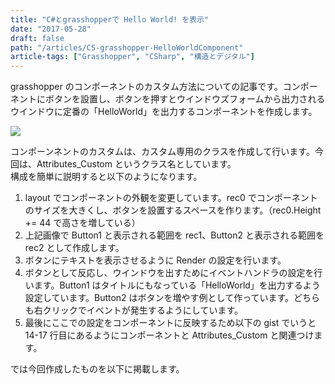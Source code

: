 ```yaml
---
title: "C#とgrasshopperで Hello World! を表示"
date: "2017-05-28"
draft: false
path: "/articles/CS-grasshopper-HelloWorldComponent"
article-tags: ["Grasshopper", "CSharp", "構造とデジタル"]
---
```


grasshopper のコンポーネントのカスタム方法についての記事です。コンポーネントにボタンを設置し、ボタンを押すとウインドウズフォームから出力されるウインドウに定番の「HelloWorld」を出力するコンポーネントを作成します。

[![](https://4.bp.blogspot.com/-c9x0l3r4drM/WRfabD79LqI/AAAAAAAABXY/Pybpxc6JIasqn00EfV87bYW-JZe78PbdwCLcB/s320/%25E3%2583%2588%25E3%2583%2583%25E3%2583%2597%25E7%2594%25BB%25E5%2583%258F.PNG)](https://4.bp.blogspot.com/-c9x0l3r4drM/WRfabD79LqI/AAAAAAAABXY/Pybpxc6JIasqn00EfV87bYW-JZe78PbdwCLcB/s1600/%25E3%2583%2588%25E3%2583%2583%25E3%2583%2597%25E7%2594%25BB%25E5%2583%258F.PNG)

コンポーンネントのカスタムは、カスタム専用のクラスを作成して行います。今回は、Attributes_Custom というクラス名としています。  
構成を簡単に説明すると以下のようになります。

1.  layout でコンポーネントの外観を変更しています。rec0 でコンポーネントのサイズを大きくし、ボタンを設置するスペースを作ります。（rec0.Height += 44 で高さを増している）
2.  上記画像で Button1 と表示される範囲を rec1、Button2 と表示される範囲を rec2 として作成します。
3.  ボタンにテキストを表示させるように Render の設定を行います。
4.  ボタンとして反応し、ウインドウを出すためにイベントハンドラの設定を行います。Button1 はタイトルにもなっている「HelloWorld」を出力するよう設定しています。Button2 はボタンを増やす例として作っています。どちらも右クリックでイベントが発生するようにしています。
5.  最後にここでの設定をコンポーネントに反映するため以下の gist でいうと 14-17 行目にあるようにコンポーネントと Attributes_Custom と関連つけます。

では今回作成したものを以下に掲載します。
